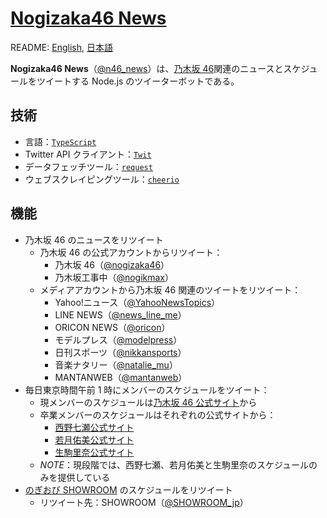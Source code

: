 # [Nogizaka46 News](https://twitter.com/n46_news)

README: [English](https://github.com/shawnrivers/nogizaka-news/blob/master/README.md), [日本語](https://github.com/shawnrivers/nogizaka-news/blob/master/README.ja.md)

**Nogizaka46 News**（[@n46_news](https://twitter.com/n46_news)）は、[乃木坂 46](https://ja.wikipedia.org/wiki/%E4%B9%83%E6%9C%A8%E5%9D%8246)関連のニュースとスケジュールをツイートする Node.js のツイーターボットである。

## 技術

- 言語：[`TypeScript`](https://www.typescriptlang.org/)
- Twitter API クライアント：[`Twit`](https://github.com/ttezel/twit)
- データフェッチツール：[`request`](https://github.com/request/request)
- ウェブスクレイピングツール：[`cheerio`](https://github.com/cheeriojs/cheerio)

## 機能

- 乃木坂 46 のニュースをリツイート
  - 乃木坂 46 の公式アカウントからリツイート：
    - 乃木坂 46（[@nogizaka46](https://twitter.com/nogizaka46)）
    - 乃木坂工事中（[@nogikmax](https://twitter.com/nogikmax)）
  - メディアアカウントから乃木坂 46 関連のツイートをリツイート：
    - Yahoo!ニュース（[@YahooNewsTopics](https://twitter.com/YahooNewsTopics)）
    - LINE NEWS（[@news_line_me](https://twitter.com/news_line_me)）
    - ORICON NEWS（[@oricon](https://twitter.com/oricon)）
    - モデルプレス（[@modelpress](https://twitter.com/modelpress)）
    - 日刊スポーツ（[@nikkansports](https://twitter.com/nikkansports)）
    - 音楽ナタリー（[@natalie_mu](https://twitter.com/natalie_mu)）
    - MANTANWEB（[@mantanweb](https://twitter.com/mantanweb)）
- 毎日東京時間午前 1 時にメンバーのスケジュールをツイート：
  - 現メンバーのスケジュールは[乃木坂 46 公式サイト](http://www.nogizaka46.com/)から
  - 卒業メンバーのスケジュールはそれぞれの公式サイトから：
    - [西野七瀬公式サイト](https://nishinonanase.com/)
    - [若月佑美公式サイト](https://wakatsukiyumi.jp/)
    - [生駒里奈公式サイト](https://ikomarina.com/)
  - _NOTE_：現段階では、西野七瀬、若月佑美と生駒里奈のスケジュールのみを提供している
- [のぎおび SHOWROOM](https://www.showroom-live.com/campaign/nogizaka46_sr) のスケジュールをリツイート
  - リツイート先：SHOWROOM（[@SHOWROOM_jp](https://twitter.com/SHOWROOM_jp)）
